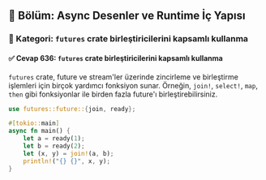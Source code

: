 ## 📘 Bölüm: Async Desenler ve Runtime İç Yapısı  
### 🔹 Kategori: `futures` crate birleştiricilerini kapsamlı kullanma  
#### ✅ Cevap 636: `futures` crate birleştiricilerini kapsamlı kullanma

`futures` crate, future ve stream'ler üzerinde zincirleme ve birleştirme işlemleri için birçok yardımcı fonksiyon sunar. Örneğin, `join!`, `select!`, `map`, `then` gibi fonksiyonlar ile birden fazla future'ı birleştirebilirsiniz.

```rust
use futures::future::{join, ready};

#[tokio::main]
async fn main() {
    let a = ready(1);
    let b = ready(2);
    let (x, y) = join!(a, b);
    println!("{} {}", x, y);
}
```
